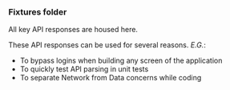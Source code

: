 <!-- @format -->

### Fixtures folder

All key API responses are housed here.

These API responses can be used for several reasons. _E.G._:

-   To bypass logins when building any screen of the application
-   To quickly test API parsing in unit tests
-   To separate Network from Data concerns while coding
